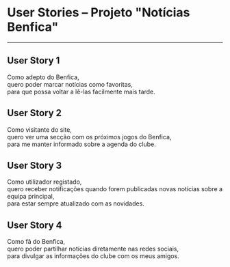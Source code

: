 # User Stories – Projeto "Notícias Benfica"

---

## User Story 1
Como adepto do Benfica,  
quero poder marcar notícias como favoritas,  
para que possa voltar a lê-las facilmente mais tarde.

## User Story 2
Como visitante do site,  
quero ver uma secção com os próximos jogos do Benfica,  
para me manter informado sobre a agenda do clube.

## User Story 3
Como utilizador registado,  
quero receber notificações quando forem publicadas novas notícias sobre a equipa principal,  
para estar sempre atualizado com as novidades.

## User Story 4
Como fã do Benfica,  
quero poder partilhar notícias diretamente nas redes sociais,  
para divulgar as informações do clube com os meus amigos.
